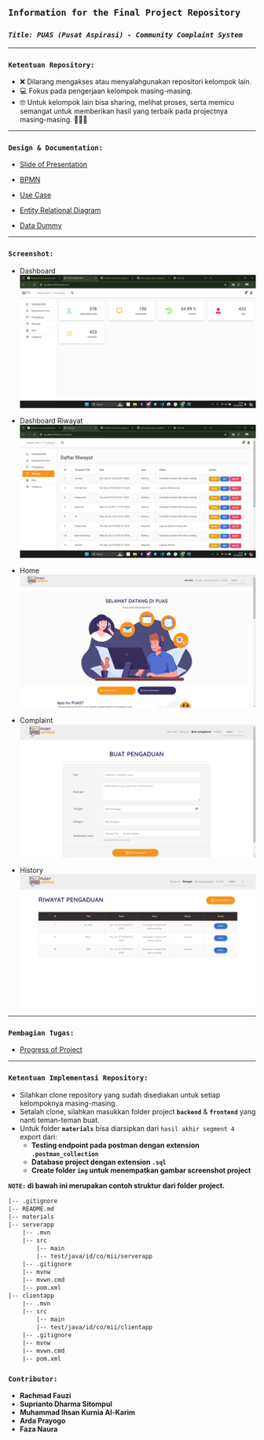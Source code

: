 ## **`Information for the Final Project Repository`**

### **_`Title: PUAS (Pusat Aspirasi) - Community Complaint System`_**

---


### **`Ketentuan Repository:`**

- ❌ Dilarang mengakses atau menyalahgunakan repositori kelompok lain.
- 💻 Fokus pada pengerjaan kelompok masing-masing.
- 🤓 Untuk kelompok lain bisa sharing, melihat proses, serta memicu semangat untuk memberikan hasil yang terbaik pada projectnya masing-masing. 💪💪💪

---

### **`Design & Documentation:`**

- [Slide of Presentation](https://www.canva.com/design/DAGJBDfKjio/jDRw6XB2JUKIpueZKz8Q2w/edit?utm_content=DAGJBDfKjio&utm_campaign=designshare&utm_medium=link2&utm_source=sharebutton)
- [BPMN](https://drive.google.com/file/d/1gVny5Fsc_vq5TSfrtEiUxFVl60cPGlvk/view?usp=sharing)

- [Use Case](https://drive.google.com/file/d/1gVny5Fsc_vq5TSfrtEiUxFVl60cPGlvk/view?usp=sharing)

- [Entity Relational Diagram](https://drive.google.com/file/d/1gVny5Fsc_vq5TSfrtEiUxFVl60cPGlvk/view?usp=sharing)

- [Data Dummy](https://docs.google.com/spreadsheets/d/1WkNsZ1pAzEYq2eqEWBZpwxFkRx-uSIyb1JRJWCQx7VI/edit?usp=sharing)

---

### **`Screenshot:`**

- Dashboard
  ![Dashboard admin page](/materials/img/ss-web/dashboard.png)
- Dashboard Riwayat
  ![Dashboard admin riwayat page](/materials/img/ss-web/dashboard-riwayat.png)
- Home
  ![Dashboard home page](/materials/img/ss-web/home.png)

- Complaint
  ![Dashboard home page](/materials/img/ss-web/complaint.png)
- History
  ![Dashboard home page](/materials/img/ss-web/history.png)

---

### **`Pembagian Tugas:`**

- [Progress of Project](https://docs.google.com/spreadsheets/d/10SGNaPfxzG1x7DNXwok8DFZCymJm0LBHqPJtzagPiGQ/edit?usp=sharing)

---

### **`Ketentuan Implementasi Repository:`**

- Silahkan clone repository yang sudah disediakan untuk setiap kelompoknya masing-masing.
- Setalah clone, silahkan masukkan folder project **`backend`** & **`frontend`** yang nanti teman-teman buat.
- Untuk folder **`materials`** bisa diarsipkan dari `hasil akhir segment 4` export dari:
  - **Testing endpoint pada postman dengan extension `.postman_collection`**
  - **Database project dengan extension `.sql`**
  - **Create folder `img` untuk menempatkan gambar screenshot project**

**`NOTE:` di bawah ini merupakan contoh struktur dari folder project.**

```
|-- .gitignore
|-- README.md
|-- materials
|-- serverapp
    |-- .mvn
    |-- src
        |-- main
        |-- test/java/id/co/mii/serverapp
    |-- .gitignore
    |-- mvnw
    |-- mvwn.cmd
    |-- pom.xml
|-- clientapp
    |-- .mvn
    |-- src
        |-- main
        |-- test/java/id/co/mii/clientapp
    |-- .gitignore
    |-- mvnw
    |-- mvwn.cmd
    |-- pom.xml
```


### **`Contributor:`**

- **Rachmad Fauzi**
- **Suprianto Dharma Sitompul**
- **Muhammad Ihsan Kurnia Al-Karim**
- **Arda Prayogo**
- **Faza Naura**